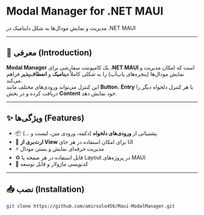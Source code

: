 # Modal Manager for .NET MAUI  
مدیریت و نمایش مودال‌ها به شکل داینامیک در .NET MAUI

---

## 📌 معرفی (Introduction)

**Modal Manager** یک کامپوننت سفارشی برای **.NET MAUI** است که امکان مدیریت و نمایش مودال‌ها (پنجره‌های پاپ‌آپ) را به شکلی کاملاً **دینامیک** و **انعطاف‌پذیر** فراهم می‌کند.  
این کنترل می‌تواند ورودی‌های مختلف مانند **Button**، **Entry** یا هر کنترل دلخواه دیگر را دریافت کرده و در بخش **Content** خود نمایش دهد.

---

## ✨ ویژگی‌ها (Features)
- 📦 پشتیبانی از **ورودی‌های دلخواه** (دکمه، ورودی متن، لیست و …)  
- 🧩 **ارث‌بری از View** برای امکان استفاده در هر جای UI  
- ⚡ مدیریت حرفه‌ای نمایش و بستن مودال  
- ♻️ قابل استفاده در هر صفحه یا Layout در پروژه‌های MAUI  
- 🔧 کدنویسی ماژولار و قابل توسعه  

---

## 📥 نصب (Installation)

```bash
git clone https://github.com/amirsolo456/Maui-ModalManager.git
